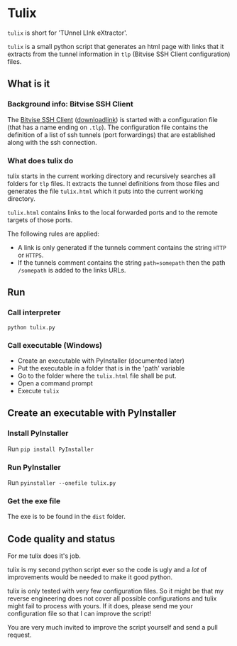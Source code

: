 # Tulix

```tulix``` is short for 'TUnnel LInk eXtractor'.

```tulix``` is a small python script that generates an html page with links that it extracts from the tunnel information in ```tlp``` (Bitvise SSH Client configuration) files.

## What is it

### Background info: Bitvise SSH Client

The [Bitvise SSH Client](https://www.bitvise.com/ssh-client) ([downloadlink](https://www.bitvise.com/ssh-client-download)) is started with a configuration file (that has a name ending on ```.tlp```). The configuration file contains the definition of a list of ssh tunnels (port forwardings) that are established along with the ssh connection.

### What does tulix do

tulix starts in the current working directory and recursively searches all folders for ```tlp``` files.
It extracts the tunnel definitions from those files and generates the file ```tulix.html``` which it puts into the current working directory.

```tulix.html``` contains links to the local forwarded ports and to the remote targets of those ports.

The following rules are applied:

- A link is only generated if the tunnels comment contains the string ```HTTP``` or ```HTTPS```.
- If the tunnels comment contains the string ```path=somepath``` then the path ```/somepath``` is added to the links URLs.

## Run

### Call interpreter

```python tulix.py```

### Call executable (Windows)

- Create an executable with PyInstaller (documented later)
- Put the executable in a folder that is in the 'path' variable
- Go to the folder where the ```tulix.html``` file shall be put.
- Open a command prompt
- Execute ```tulix```

## Create an executable with PyInstaller

### Install PyInstaller

Run ```pip install PyInstaller```

### Run PyInstaller

Run ```pyinstaller --onefile tulix.py```

### Get the exe file

The exe is to be found in the ```dist``` folder.

## Code quality and status

For me tulix does it's job.

tulix is my second python script ever so the code is ugly and a _lot_ of improvements would be needed to make it good python.

tulix is only tested with very few configuration files. So it might be that my reverse engineering does not cover all possible configurations and tulix might fail to process with yours. If it does, please send me your configuration file so that I can improve the script!

You are very much invited to improve the script yourself and send a pull request.
